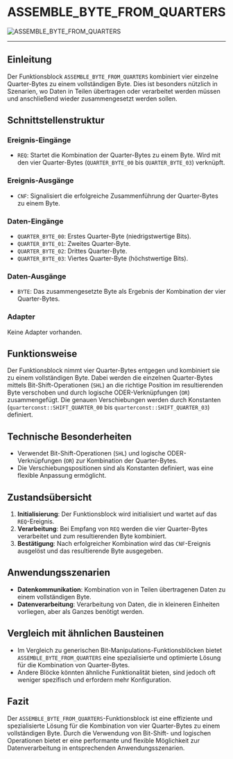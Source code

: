 # ASSEMBLE_BYTE_FROM_QUARTERS

![ASSEMBLE_BYTE_FROM_QUARTERS](https://github.com/user-attachments/assets/0c4e652e-a741-472a-b8d9-d7721c16cc9a)

* * * * * * * * * *
## Einleitung
Der Funktionsblock `ASSEMBLE_BYTE_FROM_QUARTERS` kombiniert vier einzelne Quarter-Bytes zu einem vollständigen Byte. Dies ist besonders nützlich in Szenarien, wo Daten in Teilen übertragen oder verarbeitet werden müssen und anschließend wieder zusammengesetzt werden sollen.

## Schnittstellenstruktur

### **Ereignis-Eingänge**
- `REQ`: Startet die Kombination der Quarter-Bytes zu einem Byte. Wird mit den vier Quarter-Bytes (`QUARTER_BYTE_00` bis `QUARTER_BYTE_03`) verknüpft.

### **Ereignis-Ausgänge**
- `CNF`: Signalisiert die erfolgreiche Zusammenführung der Quarter-Bytes zu einem Byte.

### **Daten-Eingänge**
- `QUARTER_BYTE_00`: Erstes Quarter-Byte (niedrigstwertige Bits).
- `QUARTER_BYTE_01`: Zweites Quarter-Byte.
- `QUARTER_BYTE_02`: Drittes Quarter-Byte.
- `QUARTER_BYTE_03`: Viertes Quarter-Byte (höchstwertige Bits).

### **Daten-Ausgänge**
- `BYTE`: Das zusammengesetzte Byte als Ergebnis der Kombination der vier Quarter-Bytes.

### **Adapter**
Keine Adapter vorhanden.

## Funktionsweise
Der Funktionsblock nimmt vier Quarter-Bytes entgegen und kombiniert sie zu einem vollständigen Byte. Dabei werden die einzelnen Quarter-Bytes mittels Bit-Shift-Operationen (`SHL`) an die richtige Position im resultierenden Byte verschoben und durch logische ODER-Verknüpfungen (`OR`) zusammengefügt. Die genauen Verschiebungen werden durch Konstanten (`quarterconst::SHIFT_QUARTER_00` bis `quarterconst::SHIFT_QUARTER_03`) definiert.

## Technische Besonderheiten
- Verwendet Bit-Shift-Operationen (`SHL`) und logische ODER-Verknüpfungen (`OR`) zur Kombination der Quarter-Bytes.
- Die Verschiebungspositionen sind als Konstanten definiert, was eine flexible Anpassung ermöglicht.

## Zustandsübersicht
1. **Initialisierung**: Der Funktionsblock wird initialisiert und wartet auf das `REQ`-Ereignis.
2. **Verarbeitung**: Bei Empfang von `REQ` werden die vier Quarter-Bytes verarbeitet und zum resultierenden Byte kombiniert.
3. **Bestätigung**: Nach erfolgreicher Kombination wird das `CNF`-Ereignis ausgelöst und das resultierende Byte ausgegeben.

## Anwendungsszenarien
- **Datenkommunikation**: Kombination von in Teilen übertragenen Daten zu einem vollständigen Byte.
- **Datenverarbeitung**: Verarbeitung von Daten, die in kleineren Einheiten vorliegen, aber als Ganzes benötigt werden.

## Vergleich mit ähnlichen Bausteinen
- Im Vergleich zu generischen Bit-Manipulations-Funktionsblöcken bietet `ASSEMBLE_BYTE_FROM_QUARTERS` eine spezialisierte und optimierte Lösung für die Kombination von Quarter-Bytes.
- Andere Blöcke könnten ähnliche Funktionalität bieten, sind jedoch oft weniger spezifisch und erfordern mehr Konfiguration.

## Fazit
Der `ASSEMBLE_BYTE_FROM_QUARTERS`-Funktionsblock ist eine effiziente und spezialisierte Lösung für die Kombination von vier Quarter-Bytes zu einem vollständigen Byte. Durch die Verwendung von Bit-Shift- und logischen Operationen bietet er eine performante und flexible Möglichkeit zur Datenverarbeitung in entsprechenden Anwendungsszenarien.
